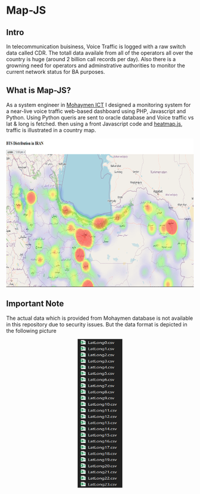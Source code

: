 # Map-JS
## Intro
In telecommunication buisiness, Voice Traffic is logged with a raw switch data called CDR. The totall data availale from all of the operators all over the country is huge (around 2 billion call records per day). Also there is a growning need for operators and adminstrative authorities to monitor the current network status for BA purposes.
## What is Map-JS?
As a system engineer in [Mohaymen ICT](https://www.mohaymen.ir/en/) I designed a monitoring system for a near-live voice traffic web-based dashboard using PHP, Javascript and Python. Using Python queris are sent to oracle database and Voice traffic vs lat & long is fetched. then using a front Javascript code and [heatmap.js](https://www.patrick-wied.at/static/heatmapjs), traffic is illustrated in a country map.
<p align="center">
<img src="https://github.com/alireza-shirzad/Map-JS/blob/master/Preview.png" height="400" width="800" >
</p>

## Important Note
The actual data which is provided from Mohaymen database is not available in this repository due to security issues. But the data format is depicted in the following picture
<p align="center">
  <img src="https://github.com/alireza-shirzad/Map-JS/blob/master/Files.png" height="400" width="120" >
</p>

